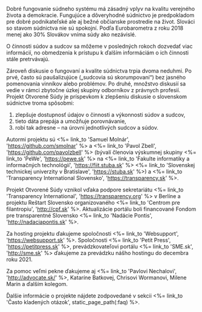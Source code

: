 Dobré fungovanie súdneho systému má zásadný vplyv na kvalitu verejného života
a demokracie. Fungujúce a dôveryhodné súdnictvo je predpokladom pre dobré
podnikateľské ale aj bežné občianske prostredie na život. Slováci so stavom
súdnictva nie sú spokojní. Podľa Eurobarometra z roku 2018 menej ako 30%
Slovákov vníma súdy ako nezávislé.

O činnosti súdov a sudcov sa môžeme v posledných rokoch dozvedať viac
informácií, no obmedzenia k prístupu k ďalším informáciám o ich činnosti stále
pretrvávajú.

Zároveň diskusie o fungovaní a kvalite súdnictva trpia dvoma neduhmi. Po prvé,
často sú paušalizujúce („sudcovia sú skorumpovaní“) bez jasného pomenovania
vinníkov alebo problémov. Po druhé, množstvo diskusií sa vedie v rámci
zbytočne úzkej skupiny odborníkov z právnych profesií. Projekt Otvorené Súdy
je príspevkom k zlepšeniu diskusie o slovenskom súdnictve troma spôsobmi:

1. zlepšuje dostupnosť údajov o činnosti a výkonnosti súdov a sudcov, 
2. tieto dáta prepája a umožňuje porovnávanie,
3. robí tak adresne – na úrovni jednotlivých sudcov a súdov.

Autormi projektu sú
<%= link_to 'Samuel Molnár', 'https://github.com/smolnar' %> a
<%= link_to 'Pavol Zbell', 'https://github.com/pavolzbell' %>
(bývalí členovia výskumnej skupiny <%= link_to 'PeWe', 'https://pewe.sk' %> na
<%= link_to 'Fakulte informatiky a informačných technológií', 'https://fiit.stuba.sk' %>
<%= link_to 'Slovenskej technickej univerzity v Bratislave', 'https://stuba.sk' %>) a
<%= link_to 'Transparency International Slovensko', 'https://transparency.sk' %>.

Projekt Otvorené Súdy vznikol vďaka podpore sekretariátu
<%= link_to 'Transparency International', 'https://transparency.org' %>
v Berlíne a projektu Reštart Slovensko
organizovaného <%= link_to 'Centrom pre filantropiu', 'http://cpf.sk' %>.
Aktualizácie portálu boli financované Fondom pre transparentné Slovensko
<%= link_to 'Nadácie Pontis', 'http://nadaciapontis.sk' %>.

Za hosting projektu ďakujeme spoločnosti <%= link_to 'Websupport', 'https://websupport.sk' %>.
Spoločnosti <%= link_to 'Petit Press', 'https://petitpress.sk' %>,
prevádzkovateľovi portálu <%= link_to 'SME.sk', 'http://sme.sk' %> ďakujeme za prevádzku nášho hostingu do decembra roku 2021.

Za pomoc veľmi pekne ďakujeme aj
<%= link_to 'Pavlovi Nechalovi', 'http://advocate.sk/' %>,
Kataríne Batkovej, Chrisovi Wormanovi, Milene Marin a ďalším kolegom.

Ďalšie informácie o projekte nájdete zodpovedané v sekcii
<%= link_to 'Často kladených otázok', static_page_path(:faq) %>.
